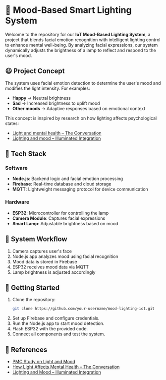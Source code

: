 # 🌈 Mood-Based Smart Lighting System

Welcome to the repository for our **IoT Mood-Based Lighting System**, a project that blends facial emotion recognition with intelligent lighting control to enhance mental well-being. By analyzing facial expressions, our system dynamically adjusts the brightness of a lamp to reflect and respond to the user's mood.

## 😃 Project Concept

The system uses facial emotion detection to determine the user's mood and modifies the light intensity.
For examples:
- **Happy** → Neutral brightness
- **Sad** → Increased brightness to uplift mood
- **Other moods** → Adaptive responses based on emotional context

This concept is inspired by research on how lighting affects psychological states:
- [Light and mental health – The Conversation](https://theconversation.com/how-light-can-shift-your-mood-and-mental-health-231282)
- [Lighting and mood – Illuminated Integration](https://illuminated-integration.com/blog/how-lighting-affects-mood/)

## 🧠 Tech Stack

### Software
- **Node.js**: Backend logic and facial emotion processing
- **Firebase**: Real-time database and cloud storage
- **MQTT**: Lightweight messaging protocol for device communication

### Hardware
- **ESP32**: Microcontroller for controlling the lamp
- **Camera Module**: Captures facial expressions
- **Smart Lamp**: Adjustable brightness based on mood

## 🔁 System Workflow

1. Camera captures user's face
2. Node.js app analyzes mood using facial recognition
3. Mood data is stored in Firebase
4. ESP32 receives mood data via MQTT
5. Lamp brightness is adjusted accordingly

## 🚀 Getting Started

1. Clone the repository:
   ```bash
   git clone https://github.com/your-username/mood-lighting-iot.git
   ```
2. Set up Firebase and configure credentials.
3. Run the Node.js app to start mood detection.
4. Flash ESP32 with the provided code.
5. Connect all components and test the system.

## 📖 References

- [PMC Study on Light and Mood](https://pmc.ncbi.nlm.nih.gov/articles/PMC7445808/) 
- [How Light Affects Mental Health – The Conversation](https://theconversation.com/how-light-can-shift-your-mood-and-mental-health-231282)
- [Lighting and Mood – Illuminated Integration](https://illuminated-integration.com/blog/how-lighting-affects-mood/)


